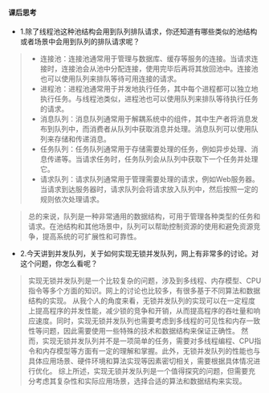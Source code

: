 #### 课后思考
- 1.除了线程池这种池结构会用到队列排队请求，你还知道有哪些类似的池结构或者场景中会用到队列的排队请求呢？
>- 连接池：连接池通常用于管理与数据库、缓存等服务的连接。当请求连接时，连接池会从池中分配连接，使用完毕后再将其放回池中。连接池也可以使用队列来排队等待可用连接的请求。
>- 进程池：进程池通常用于并发地执行任务，其中每个进程都可以独立地执行任务。与线程池类似，进程池也可以使用队列来排队等待执行任务的请求。
>- 消息队列：消息队列通常用于解耦系统中的组件，其中生产者将消息发布到队列中，而消费者从队列中获取消息并处理。消息队列可以使用队列来存储和传递消息。
>- 任务队列：任务队列通常用于存储需要处理的任务，例如异步处理、消息传递等。当请求任务时，任务队列会从队列中获取下一个任务并处理它。
>- 请求队列：请求队列通常用于管理需要处理的请求，例如Web服务器。当请求到达服务器时，请求队列会将请求放入队列中，然后按照一定的规则依次处理请求。

> 总的来说，队列是一种非常通用的数据结构，可用于管理各种类型的任务和请求。在池结构和其他场景中，队列可以帮助控制资源的使用和避免资源竞争，提高系统的可扩展性和可靠性。


- 2.今天讲到并发队列，关于如何实现无锁并发队列，网上有非常多的讨论。对这个问题，你怎么看呢？
>实现无锁并发队列是一个比较复杂的问题，涉及到多线程、内存模型、CPU指令等多个方面的知识。网上的讨论也比较多，有很多基于不同算法和数据结构的实现。
从我个人的角度来看，无锁并发队列的实现可以在一定程度上提高程序的并发性能，减少锁的竞争和开销，从而提高程序的吞吐量和响应速度。同时，实现无锁并发队列也需要考虑到多线程的可见性和内存一致性等问题，因此需要使用一些特殊的技术和数据结构来保证正确性。
然而，实现无锁并发队列并不是一项简单的任务，需要对多线程编程、CPU指令和内存模型等方面有一定的理解和掌握。此外，无锁并发队列的性能也与具体应用场景、硬件环境和算法实现等因素密切相关，需要根据具体情况进行优化。
综上所述，实现无锁并发队列是一个值得探究的问题，但需要充分考虑其复杂性和实际应用场景，选择合适的算法和数据结构来实现。
